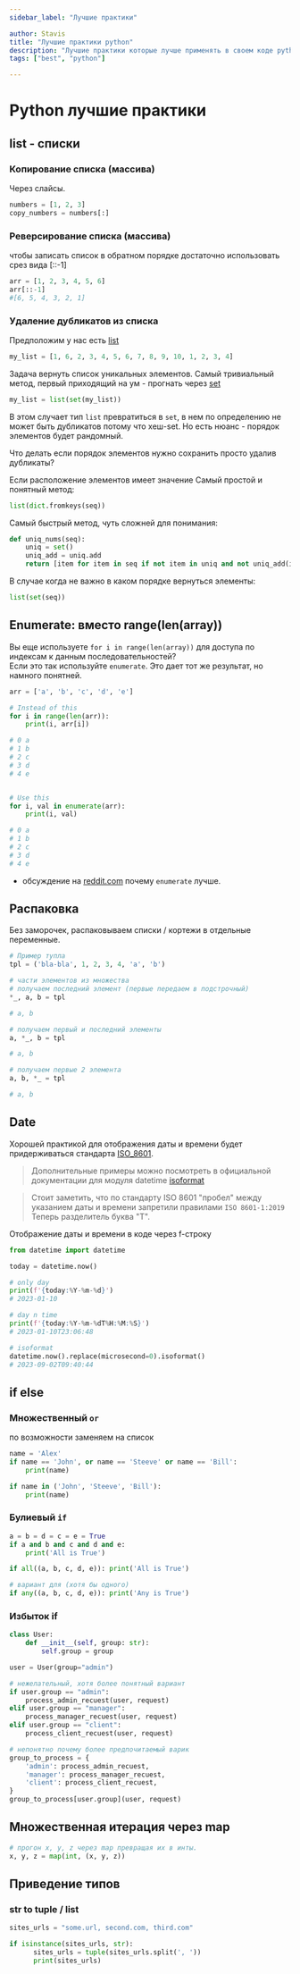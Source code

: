 ```yaml
---
sidebar_label: "Лучшие практики"

author: Stavis
title: "Лучшие практики python"
description: "Лучшие практики которые лучше применять в своем коде python"
tags: ["best", "python"]

---
```


# Python лучшие практики

## list - списки

### Копирование списка (массива)

Через слайсы.

```py
numbers = [1, 2, 3]
copy_numbers = numbers[:]
```

### Реверсирование списка (массива)

чтобы записать список в обратном порядке достаточно использовать срез вида [::-1]  

```py
arr = [1, 2, 3, 4, 5, 6]
arr[::-1]
#[6, 5, 4, 3, 2, 1]
```

### Удаление дубликатов из списка

Предположим у нас есть [list](./types/python-types-list.md)

```py
my_list = [1, 6, 2, 3, 4, 5, 6, 7, 8, 9, 10, 1, 2, 3, 4]
```

Задача вернуть список уникальных элементов.
Самый тривиальный метод, первый приходящий на ум - прогнать через [set](./types/python-types-set.md)

```py
my_list = list(set(my_list))
```
В этом случает тип `list` превратиться в `set`, в нем по определению не может быть дубликатов
потому что хеш-set. Но есть нюанс - порядок элементов будет рандомный.

Что делать если порядок элементов нужно сохранить просто удалив дубликаты?

Если расположение элементов имеет значение
Самый простой и понятный метод:

```py
list(dict.fromkeys(seq))
```

Самый быстрый метод, чуть сложней для понимания:

```py
def uniq_nums(seq):
    uniq = set()
    uniq_add = uniq.add
    return [item for item in seq if not item in uniq and not uniq_add(item)]
```

В случае когда не важно в каком порядке вернуться элементы:

```py
list(set(seq))
```

## Enumerate: вместо range(len(array))

Вы еще используете `for i in range(len(array))` для доступа по индексам к данным последовательностей?  
Если это так используйте `enumerate`. Это дает тот же результат, но намного понятней.

```python
arr = ['a', 'b', 'c', 'd', 'e']

# Instead of this
for i in range(len(arr)):
    print(i, arr[i])

# 0 a
# 1 b
# 2 c
# 3 d
# 4 e


# Use this
for i, val in enumerate(arr):
    print(i, val)

# 0 a
# 1 b
# 2 c
# 3 d
# 4 e
```

- обсуждение на [reddit.com](https://www.reddit.com/r/learnpython/comments/nn0il2/rangelens_vs_enumerate/) почему `enumerate` лучше.

## Распаковка

Без заморочек, распаковываем списки / кортежи в отдельные переменные.
```py
# Пример тупла
tpl = ('bla-bla', 1, 2, 3, 4, 'a', 'b')

# части элементов из множества
# получаем последний элемент (первые передаем в подстрочный)
*_, a, b = tpl

# a, b

# получаем первый и последний элементы
a, *_, b = tpl

# a, b

# получаем первые 2 элемента
a, b, *_ = tpl

# a, b
```

## Date

Хорошей практикой для отображения даты и времени будет придерживаться стандарта [ISO_8601](https://en.wikipedia.org/wiki/ISO_8601).

> Дополнительные примеры можно посмотреть в официальной документации для модуля datetime [isoformat](https://docs.python.org/3/library/datetime.html#datetime.date.isoformat)

> Стоит заметить, что по стандарту ISO 8601 "пробел" между указанием даты и времени запретили правилами `ISO 8601-1:2019` Теперь разделитель буква "T".

Отображение даты и времени в коде через f-строку

```py
from datetime import datetime

today = datetime.now()

# only day
print(f'{today:%Y-%m-%d}')
# 2023-01-10

# day n time
print(f'{today:%Y-%m-%dT%H:%M:%S}')
# 2023-01-10T23:06:48

# isoformat
datetime.now().replace(microsecond=0).isoformat()
# 2023-09-02T09:40:44

```

## if else

### Множественный `or`

по возможности заменяем на список

```py
name = 'Alex'
if name == 'John', or name == 'Steeve' or name == 'Bill':
    print(name)

if name in ('John', 'Steeve', 'Bill'):
    print(name)
```

### Булиевый `if`

```py
a = b = d = c = e = True
if a and b and c and d and e:
    print('All is True')

if all((a, b, c, d, e)): print('All is True')

# вариант для (хотя бы одного)
if any((a, b, c, d, e)): print('Any is True')
```

### Избыток if

```py
class User:
    def __init__(self, group: str):
        self.group = group

user = User(group="admin")

# нежелательный, хотя более понятный вариант
if user.group == "admin":
    process_admin_recuest(user, request)
elif user.group == "manager":
    process_manager_recuest(user, request)
elif user.group == "client":
    process_client_recuest(user, request)

# непонятно почему более предпочитаемый варик
group_to_process = {
    'admin': process_admin_recuest,
    'manager': process_manager_recuest,
    'client': process_client_recuest,
}
group_to_process[user.group](user, request)
```

## Множественная итерация через map

```py
# прогон x, y, z через map превращая их в инты.
x, y, z = map(int, (x, y, z))
```


## Приведение типов

### str to tuple / list

```python
sites_urls = "some.url, second.com, third.com"

if isinstance(sites_urls, str):
      sites_urls = tuple(sites_urls.split(', '))
      print(sites_urls)
```